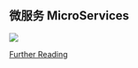 ## 微服务 MicroServices



![](https://raw.githubusercontent.com/6eyu/Study-Backend/master/images/KBb.png)

[Further Reading](https://blog.nekolr.com/2018/05/07/%E5%AD%A6%E4%B9%A0%20Dubbo%20%E4%B9%8B%E5%89%8D%EF%BC%9A%E5%BA%94%E7%94%A8%E6%9E%B6%E6%9E%84%E6%BC%94%E5%8F%98/)